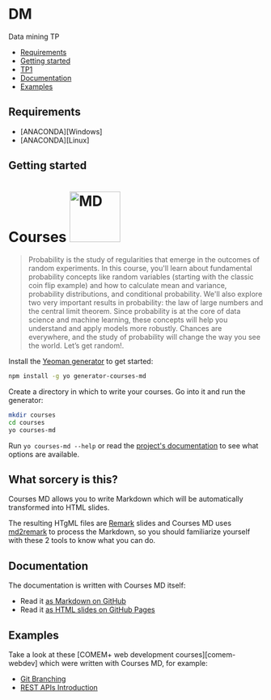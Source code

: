# DM
Data mining TP



<!-- START doctoc generated TOC please keep comment here to allow auto update -->
<!-- DON'T EDIT THIS SECTION, INSTEAD RE-RUN doctoc TO UPDATE -->


- [Requirements](#requirements)
- [Getting started](#getting-started)
- [TP1](#what-sorcery-is-this)
- [Documentation](#documentation)
- [Examples](#examples)

<!-- END doctoc generated TOC please keep comment here to allow auto update -->



## Requirements

* [ANACONDA][Windows] 
* [ANACONDA][Linux] 



## Getting started
# Courses <img src="https://assets.datacamp.com/production/course_14568/shields/original/shield_image_course_14568_20190509-1-6ozs25?1557431725" width=100 height=100 alt="MD">

> Probability is the study of regularities that emerge in the outcomes of random experiments. In this course, you'll learn about fundamental probability concepts like random variables (starting with the classic coin flip example) and how to calculate mean and variance, probability distributions, and conditional probability. We'll also explore two very important results in probability: the law of large numbers and the central limit theorem. Since probability is at the core of data science and machine learning, these concepts will help you understand and apply models more robustly. Chances are everywhere, and the study of probability will change the way you see the world. Let’s get random!.

Install the [Yeoman generator][generator-courses-md] to get started:

```bash
npm install -g yo generator-courses-md
```

Create a directory in which to write your courses. Go into it and run the generator:

```bash
mkdir courses
cd courses
yo courses-md
```

Run `yo courses-md --help` or read the [project's documentation][generator-courses-md] to see what options are available.



## What sorcery is this?

Courses MD allows you to write Markdown which will be automatically transformed
into HTML slides.

The resulting HTgML files are [Remark][remark] slides and Courses MD uses
[md2remark][md2remark] to process the Markdown, so you should familiarize
yourself with these 2 tools to know what you can do.



## Documentation

The documentation is written with Courses MD itself:

* Read it [as Markdown on GitHub](https://github.com/MediaComem/courses-md/tree/master/subjects/documentation#readme)
* Read it [as HTML slides on GitHub Pages](https://mediacomem.github.io/courses-md/latest/subjects/documentation/)



## Examples

Take a look at these [COMEM+ web development courses][comem-webdev] which were written with Courses MD, for example:

* [Git Branching][comem-webdev-git-branching]
* [REST APIs Introduction][comem-webdev-rest]



[ANACONDA]: https://www.anaconda.com/products/individual
[comem-webdev-git-branching]: https://mediacomem.github.io/comem-webdev-docs/2017/subjects/git-branching/
[comem-webdev-rest]: https://mediacomem.github.io/comem-webdev-docs/2017/subjects/rest/
[generator-courses-md]: https://github.com/MediaComem/generator-courses-md
[generator-courses-md-docs]: https://github.com/MediaComem/generator-courses-md#readme
[git]: https://git-scm.com
[md2remark]: https://github.com/AlphaHydrae/md2remark
[node]: https://nodejs.org
[remark]: https://remarkjs.com/#1


